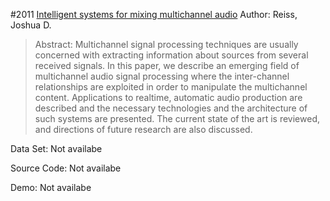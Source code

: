 #2011 [Intelligent systems for mixing multichannel audio](http://ieeexplore.ieee.org/document/6004988/)
Author: Reiss, Joshua D.
>Abstract: Multichannel signal processing techniques are usually concerned with extracting information about sources from several received signals. In this paper, we describe an emerging field of multichannel audio signal processing where the inter-channel relationships are exploited in order to manipulate the multichannel content. Applications to realtime, automatic audio production are described and the necessary technologies and the architecture of such systems are presented. The current state of the art is reviewed, and directions of future research are also discussed.

Data Set: Not availabe

Source Code: Not availabe

Demo: Not availabe

